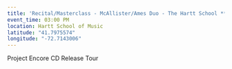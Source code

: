 ```yaml
---
title: 'Recital/Masterclass - McAllister/Ames Duo - The Hartt School **POSTPONED**'
event_time: 03:00 PM
location: Hartt School of Music
latitude: "41.7975574"
longitude: "-72.7143006"
---
```

Project Encore CD Release Tour